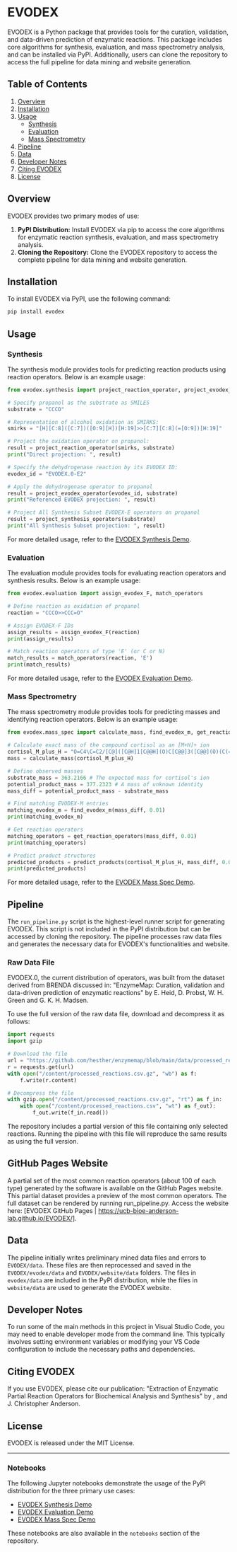 
# EVODEX

EVODEX is a Python package that provides tools for the curation, validation, and data-driven prediction of enzymatic reactions. This package includes core algorithms for synthesis, evaluation, and mass spectrometry analysis, and can be installed via PyPI. Additionally, users can clone the repository to access the full pipeline for data mining and website generation.

## Table of Contents
1. [Overview](#overview)
2. [Installation](#installation)
3. [Usage](#usage)
    - [Synthesis](#synthesis)
    - [Evaluation](#evaluation)
    - [Mass Spectrometry](#mass-spectrometry)
4. [Pipeline](#pipeline)
5. [Data](#data)
6. [Developer Notes](#developer-notes)
7. [Citing EVODEX](#citing-evodex)
8. [License](#license)

## Overview
EVODEX provides two primary modes of use:
1. **PyPI Distribution:** Install EVODEX via pip to access the core algorithms for enzymatic reaction synthesis, evaluation, and mass spectrometry analysis.
2. **Cloning the Repository:** Clone the EVODEX repository to access the complete pipeline for data mining and website generation.

## Installation
To install EVODEX via PyPI, use the following command:
```bash
pip install evodex
```

## Usage

### Synthesis
The synthesis module provides tools for predicting reaction products using reaction operators. Below is an example usage:

```python
from evodex.synthesis import project_reaction_operator, project_evodex_operator, project_synthesis_operators

# Specify propanol as the substrate as SMILES
substrate = "CCCO"

# Representation of alcohol oxidation as SMIRKS:
smirks = "[H][C:8]([C:7])([O:9][H])[H:19]>>[C:7][C:8](=[O:9])[H:19]"

# Project the oxidation operator on propanol:
result = project_reaction_operator(smirks, substrate)
print("Direct projection: ", result)

# Specify the dehydrogenase reaction by its EVODEX ID:
evodex_id = "EVODEX.0-E2"

# Apply the dehydrogenase operator to propanol
result = project_evodex_operator(evodex_id, substrate)
print("Referenced EVODEX projection: ", result)

# Project All Synthesis Subset EVODEX-E operators on propanol
result = project_synthesis_operators(substrate)
print("All Synthesis Subset projection: ", result)

```

For more detailed usage, refer to the [EVODEX Synthesis Demo](https://colab.research.google.com/drive/16liT8RhMCcRzXa_BVdYX7xgbgVAWK4tA).

### Evaluation
The evaluation module provides tools for evaluating reaction operators and synthesis results. Below is an example usage:

```python
from evodex.evaluation import assign_evodex_F, match_operators

# Define reaction as oxidation of propanol
reaction = "CCCO>>CCC=O"

# Assign EVODEX-F IDs
assign_results = assign_evodex_F(reaction)
print(assign_results)

# Match reaction operators of type 'E' (or C or N)
match_results = match_operators(reaction, 'E')
print(match_results)
```

For more detailed usage, refer to the [EVODEX Evaluation Demo](https://colab.research.google.com/drive/1IvoaXjtnu7ZSvot_1Ovq3g-h5IVCdSn4).

### Mass Spectrometry
The mass spectrometry module provides tools for predicting masses and identifying reaction operators. Below is an example usage:

```python
from evodex.mass_spec import calculate_mass, find_evodex_m, get_reaction_operators, predict_products

# Calculate exact mass of the compound cortisol as an [M+H]+ ion
cortisol_M_plus_H = "O=C4\C=C2/[C@]([C@H]1[C@@H](O)C[C@@]3([C@@](O)(C(=O)CO)CC[C@H]3[C@@H]1CC2)C)(C)CC4.[H+]"
mass = calculate_mass(cortisol_M_plus_H)

# Define observed masses
substrate_mass = 363.2166 # The expected mass for cortisol's ion
potential_product_mass = 377.2323 # A mass of unknown identity
mass_diff = potential_product_mass - substrate_mass

# Find matching EVODEX-M entries
matching_evodex_m = find_evodex_m(mass_diff, 0.01)
print(matching_evodex_m)

# Get reaction operators
matching_operators = get_reaction_operators(mass_diff, 0.01)
print(matching_operators)

# Predict product structures
predicted_products = predict_products(cortisol_M_plus_H, mass_diff, 0.01)
print(predicted_products)
```

For more detailed usage, refer to the [EVODEX Mass Spec Demo](https://colab.research.google.com/drive/1CV5HM9lBy-U-J6nLqBlO6Y1WtCFWP8rX).

## Pipeline
The `run_pipeline.py` script is the highest-level runner script for generating EVODEX. This script is not included in the PyPI distribution but can be accessed by cloning the repository. The pipeline processes raw data files and generates the necessary data for EVODEX's functionalities and website.

### Raw Data File
EVODEX.0, the current distribution of operators, was built from the dataset derived from BRENDA discussed in:
"EnzymeMap: Curation, validation and data-driven prediction of enzymatic reactions" by E. Heid, D. Probst, W. H. Green and G. K. H. Madsen.

To use the full version of the raw data file, download and decompress it as follows:

```python
import requests
import gzip

# Download the file
url = "https://github.com/hesther/enzymemap/blob/main/data/processed_reactions.csv.gz?raw=true"
r = requests.get(url)
with open("/content/processed_reactions.csv.gz", "wb") as f:
    f.write(r.content)

# Decompress the file
with gzip.open("/content/processed_reactions.csv.gz", "rt") as f_in:
    with open("/content/processed_reactions.csv", "wt") as f_out):
        f_out.write(f_in.read())
```

The repository includes a partial version of this file containing only selected reactions. Running the pipeline with this file will reproduce the same results as using the full version.

## GitHub Pages Website
A partial set of the most common reaction operators (about 100 of each type) generated by the software is available on the GitHub Pages website. This partial dataset provides a preview of the most common operators. The full dataset can be rendered by running run_pipeline.py. Access the website here: [EVODEX GitHub Pages | https://ucb-bioe-anderson-lab.github.io/EVODEX/].

## Data
The pipeline initially writes preliminary mined data files and errors to `EVODEX/data`. These files are then reprocessed and saved in the `EVODEX/evodex/data` and `EVODEX/website/data` folders. The files in `evodex/data` are included in the PyPI distribution, while the files in `website/data` are used to generate the EVODEX website.

## Developer Notes
To run some of the main methods in this project in Visual Studio Code, you may need to enable developer mode from the command line. This typically involves setting environment variables or modifying your VS Code configuration to include the necessary paths and dependencies.

## Citing EVODEX
If you use EVODEX, please cite our publication:
"Extraction of Enzymatic Partial Reaction Operators for Biochemical Analysis and Synthesis" by <insert all authors>, and J. Christopher Anderson.

## License
EVODEX is released under the MIT License.

---

### Notebooks
The following Jupyter notebooks demonstrate the usage of the PyPI distribution for the three primary use cases:
- [EVODEX Synthesis Demo](https://colab.research.google.com/drive/16liT8RhMCcRzXa_BVdYX7xgbgVAWK4tA)
- [EVODEX Evaluation Demo](https://colab.research.google.com/drive/1IvoaXjtnu7ZSvot_1Ovq3g-h5IVCdSn4)
- [EVODEX Mass Spec Demo](https://colab.research.google.com/drive/1CV5HM9lBy-U-J6nLqBlO6Y1WtCFWP8rX)

These notebooks are also available in the `notebooks` section of the repository.
